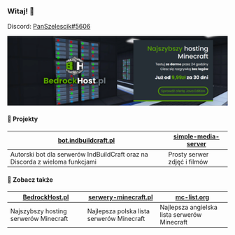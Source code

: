 ### Witaj! 👋

Discord: [PanSzelescik#5606](https://discord.com/users/318456704285278208)

[![BedrockHost.pl](https://raw.githubusercontent.com/PanSzelescik/PanSzelescik/main/bedrockhost.png)](https://bedrockhost.pl/?u=PanSzelescik&utm_source=github-PanSzelescik&utm_medium=readme-image&utm_campaign=web)

#### 📁 Projekty

| [bot.indbuildcraft.pl](https://bot.indbuildcraft.pl/?u=PanSzelescik&utm_source=github-PanSzelescik&utm_medium=readme-link&utm_campaign=web) | [simple-media-server](https://github.com/PanSzelescik/simple-media-server?u=PanSzelescik&utm_source=github-PanSzelescik&utm_medium=readme-link&utm_campaign=web) |
|---------------------------------------------------------------------------------------------------------------------------------------------|------------------------------------------------------------------------------------------------------------------------------------------------------------------|
| Autorski bot dla serwerów IndBuildCraft oraz na Discorda z wieloma funkcjami                                                                | Prosty serwer zdjęć i filmów                                                                                                                                     |

#### 📁 Zobacz także
| [BedrockHost.pl](https://bedrockhost.pl/?u=PanSzelescik&utm_source=github-PanSzelescik&utm_medium=readme-link&utm_campaign=web) | [serwery-minecraft.pl](https://serwery-minecraft.pl/?u=PanSzelescik&utm_source=github-PanSzelescik&utm_medium=readme-link&utm_campaign=web) | [mc-list.org](https://mc-list.org/?u=PanSzelescik&utm_source=github-PanSzelescik&utm_medium=readme-link&utm_campaign=web) |
|---------------------------------------------------------------------------------------------------------------------------------|---------------------------------------------------------------------------------------------------------------------------------------------|---------------------------------------------------------------------------------------------------------------------------|
| Najszybszy hosting serwerów Minecraft                                                                                           | Najlepsza polska lista serwerów Minecraft                                                                                                   | Najlepsza angielska lista serwerów Minecraft                                                                              |
